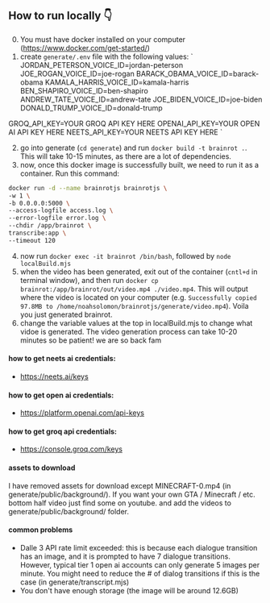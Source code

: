 ## How to run locally 👇

0. You must have docker installed on your computer (https://www.docker.com/get-started/)
1. create `generate/.env` file with the following values:
   `
   JORDAN_PETERSON_VOICE_ID=jordan-peterson
   JOE_ROGAN_VOICE_ID=joe-rogan
   BARACK_OBAMA_VOICE_ID=barack-obama
   KAMALA_HARRIS_VOICE_ID=kamala-harris
   BEN_SHAPIRO_VOICE_ID=ben-shapiro
   ANDREW_TATE_VOICE_ID=andrew-tate
   JOE_BIDEN_VOICE_ID=joe-biden
   DONALD_TRUMP_VOICE_ID=donald-trump

GROQ_API_KEY=YOUR GROQ API KEY HERE
OPENAI_API_KEY=YOUR OPEN AI API KEY HERE
NEETS_API_KEY=YOUR NEETS API KEY HERE
`

2. go into generate (`cd generate`) and run `docker build -t brainrot .`. This will take 10-15 minutes, as there are a lot of dependencies.
3. now, once this docker image is successfully built, we need to run it as a container. Run this command:

```bash
docker run -d --name brainrotjs brainrotjs \
-w 1 \
-b 0.0.0.0:5000 \
--access-logfile access.log \
--error-logfile error.log \
--chdir /app/brainrot \
transcribe:app \
--timeout 120
```

4. now run `docker exec -it brainrot /bin/bash`, followed by `node localBuild.mjs`
5. when the video has been generated, exit out of the container (`cntl+d` in terminal window), and then run `docker cp brainrot:/app/brainrot/out/video.mp4 ./video.mp4`. This will output where the video is located on your computer (e.g. `Successfully copied 97.8MB to /home/noahsolomon/brainrotjs/generate/video.mp4`). Voila you just generated brainrot.
6. change the variable values at the top in localBuild.mjs to change what vidoe is generated. The video generation process can take 10-20 minutes so be patient! we are so back fam

#### how to get neets ai credentials:

- https://neets.ai/keys

#### how to get open ai credentials:

- https://platform.openai.com/api-keys

#### how to get groq api credentials:

- https://console.groq.com/keys

#### assets to download

I have removed assets for download except MINECRAFT-0.mp4 (in generate/public/background/). If you want your own GTA / Minecraft / etc. bottom half video just find some on youtube. and add the videos to generate/public/background/ folder.

#### common problems

- Dalle 3 API rate limit exceeded: this is because each dialogue transition has an image, and it is prompted to have 7 dialogue transitions. However, typical tier 1 open ai accounts can only generate 5 images per minute. You might need to reduce the # of dialog transitions if this is the case (in generate/transcript.mjs)
- You don't have enough storage (the image will be around 12.6GB)
